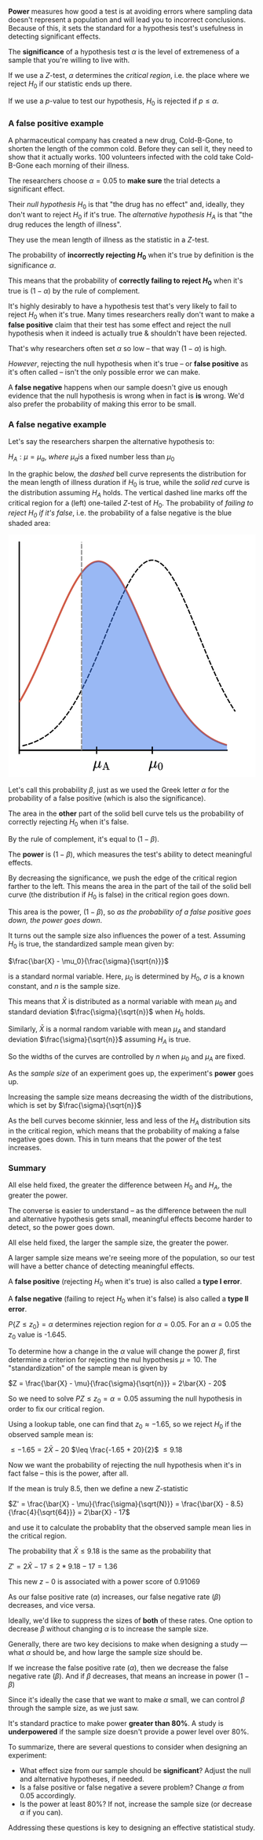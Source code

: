 **Power** measures how good a test is at avoiding errors where sampling data doesn't represent a population and will lead you to incorrect conclusions. Because of this, it sets the standard for a hypothesis test's usefulness in detecting significant effects.

The **significance** of a hypothesis test $\alpha$ is the level of extremeness of a sample that you're willing to live with.

If we use a $Z$-test, $\alpha$ determines the _critical region_, i.e. the place where we reject $H_0$ if our statistic ends up there.

If we use a $p$-value to test our hypothesis, $H_0$ is rejected if $p \leq \alpha$.

### A false positive example
A pharmaceutical company has created a new drug, Cold-B-Gone, to shorten the length of the common cold. Before they can sell it, they need to show that it actually works. 100 volunteers infected with the cold take Cold-B-Gone each morning of their illness.

The researchers choose $\alpha = 0.05$ to **make sure** the trial detects a significant effect.

Their _null hypothesis_ $H_0$ is that "the drug has no effect" and, ideally, they don't want to reject $H_0$ if it's true. The _alternative hypothesis_ $H_A$ is that "the drug reduces the length of illness".

They use the mean length of illness as the statistic in a $Z$-test.

The probability of **incorrectly rejecting $H_0$** when it's true by definition is the significance $\alpha$.

This means that the probability of **correctly failing to reject $H_0$** when it's true is $(1 - \alpha)$ by the rule of complement.

It's highly desirably to have a hypothesis test that's very likely to fail to reject $H_0$ when it's true. Many times researchers really don't want to make a **false positive** claim that their test has some effect and reject the null hypothesis when it indeed is actually true & shouldn't have been rejected.

That's why researchers often set $\alpha$ so low – that way $(1 - \alpha)$ is high.

_However_, rejecting the null hypothesis when it's true – or **false positive** as it's often called – isn't the only possible error we can make.

A **false negative** happens when our sample doesn't give us enough evidence that the null hypothesis is wrong when in fact is **is** wrong. We'd also prefer the probability  of making this error to be small.

### A false negative example
Let's say the researchers sharpen the alternative hypothesis to:

$H_A: \mu = \mu_a,\:where\:\mu_a\text{is a fixed number less than }\mu_0$

In the graphic below, the _dashed_ bell curve represents the distribution for the mean length of illness duration if $H_0$ is true, while the _solid red_ curve is the distribution assuming $H_A$ holds. The vertical dashed line marks off the critical region for a (left) one-tailed $Z$-test of $H_0$. The probability of _failing to reject $H_0$ if it's false_, i.e. the probability of a false negative is the blue shaded area:

![false_negative_type_II_error](../../.imgs/false_negative_type_II_error.png)

Let's call this probability $\beta$, just as we used the Greek letter $\alpha$ for the probability of a false positive (which is also the significance).

The area in the **other** part of the solid bell curve tels us the probability of correctly rejecting $H_0$ when it's false.

By the rule of complement, it's equal to $(1 - \beta)$.

The **power** is $(1 - \beta)$, which measures the test's ability to detect meaningful effects.

By decreasing the significance, we push the edge of the critical region farther to the left. This means the area in the part of the tail of the solid bell curve (the distribution if $H_0$ is false) in the critical region goes down.

This area is the power, $(1 - \beta)$, so _as the probability of a false positive goes down, the power goes down_.


It turns out the sample size also influences the power of a test. Assuming $H_0$ is true, the standardized sample mean given by:

$\frac{\bar{X} - \mu_0}{\frac{\sigma}{\sqrt{n}}}$

is a standard normal variable. Here, $\mu_0$ is determined by $H_0$, $\sigma$ is a known constant, and $n$ is the sample size.

This means that $\bar{X}$ is distributed as a normal variable with mean $\mu_0$ and standard deviation $\frac{\sigma}{\sqrt{n}}$ when $H_0$ holds.

Similarly, $\bar{X}$ is a normal random variable with mean $\mu_A$ and standard deviation $\frac{\sigma}{\sqrt{n}}$ assuming $H_A$ is true.

So the widths of the curves are controlled by $n$ when $\mu_0$ and $\mu_A$ are fixed.

As the _sample size_ of an experiment goes up, the experiment's **power** goes up.

Increasing the sample size means decreasing the width of the distributions, which is set by $\frac{\sigma}{\sqrt{n}}$

As the bell curves become skinnier, less and less of the $H_A$ distribution sits in the critical region, which means that the probability of making a false negative goes down. This in turn means that the power of the test increases.

### Summary
All else held fixed, the greater the difference between $H_0$ and $H_A$, the greater the power.

The converse is easier to understand – as the difference between the null and alternative hypothesis gets small, meaningful effects become harder to detect, so the power goes down.

All else held fixed, the larger the sample size, the greater the power.

A larger sample size means we're seeing more of the population, so our test will have a better chance of detecting meaningful effects.

A **false positive** (rejecting $H_0$ when it's true) is also called a **type I error**.

A **false negative** (failing to reject $H_0$ when it's false) is also called a **type II error**.

$P\{Z \leq z_0\} = \alpha$ determines rejection region for $\alpha = 0.05$. For an $\alpha = 0.05$ the $z_0$ value is -1.645.

To determine how a change in the $\alpha$ value will change the power $\beta$, first determine a criterion for rejecting the nul hypothesis $\mu = 10$. The "standardization" of the sample mean is given by 

$Z = \frac{\bar{X} - \mu}{\frac{\sigma}{\sqrt{n}}} = 2\bar{X} - 20$

So we need to solve $P{Z \leq z_0} = \alpha = 0.05$ assuming the null hypothesis in order to fix our critical region. 

Using a lookup table, one can find that $z_0 \approx -1.65$, so we reject $H_0$ if the observed sample mean is:

$\leq -1.65 = 2\bar{X} - 20$
$\leq \frac{-1.65 + 20}{2}$
$\leq 9.18$

Now we want the probability of rejecting the null hypothesis when it's in fact false – this is the power, after all.

If the mean is truly 8.5, then we define a new $Z$-statistic

$Z' = \frac{\bar{X} - \mu}{\frac{\sigma}{\sqrt{N}}} = \frac{\bar{X} - 8.5}{\frac{4}{\sqrt{64}}} = 2\bar{X} - 17$

and use it to calculate the probablity that the observed sample mean lies in the critical region.

The probability that $\bar{X} \leq 9.18$ is the same as the probability that

$Z' = 2\bar{X} - 17 \leq 2 * 9.18 - 17 = 1.36$

This new $z-0$ is associated with a power score of 0.91069

As our false positive rate $(\alpha)$ increases, our false negative rate $(\beta)$ decreases, and vice versa.

Ideally, we'd like to suppress the sizes of **both** of these rates. One option to decrease $\beta$ without changing $\alpha$ is to increase the sample size.

Generally, there are two key decisions to make when designing a study — what $\alpha$ should be, and how large the sample size should be.

If we increase the false positive rate $(\alpha)$, then we decrease the false negative rate $(\beta)$. And if $\beta$ decreases, that means an increase in power $(1 - \beta)$

Since it's ideally the case that we want to make $\alpha$ small, we can control $\beta$ through the sample size, as we just saw.

It's standard practice to make power **greater than 80%**. A study is **underpowered** if the sample size doesn't provide a power level over 80%.


To summarize, there are several questions to consider when designing an experiment:

* What effect size from our sample should be **significant**? Adjust the null and alternative hypotheses, if needed.
* Is a false positive or false negative a severe problem? Change $\alpha$ from 0.05 accordingly.
* Is the power at least 80%? If not, increase the sample size (or decrease $\alpha$ if you can).

Addressing these questions is key to designing an effective statistical study.
